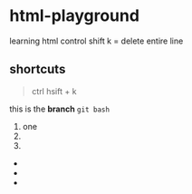 # html-playground
learning html
  control shift k  = delete entire line

  ## shortcuts
  > ctrl hsift + k

  this is the **branch** `git bash`

  1. one 
  1.
  1.

*
*
*
